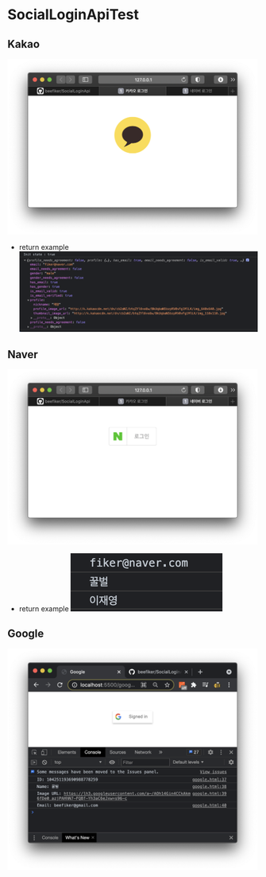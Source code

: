 # SocialLoginApiTest
## Kakao
![kakao](images/kakaoHTML.png)
- return example
![kakao_console](images/kakaoCONSOLELOG.png)

## Naver
![naver](images/naverHTML.png)
- return example
![naver_console](images/naverCONSOLELOG.png)

## Google
![google](images/googleHTML.png)
